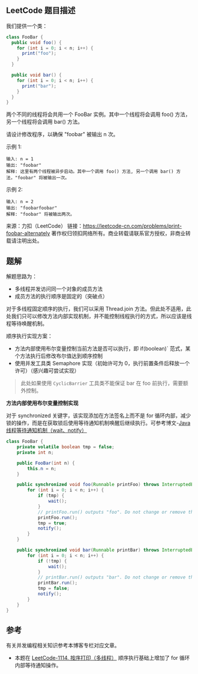 ## LeetCode 题目描述
我们提供一个类：
```java
class FooBar {
  public void foo() {
    for (int i = 0; i < n; i++) {
      print("foo");
    }
  }

  public void bar() {
    for (int i = 0; i < n; i++) {
      print("bar");
    }
  }
}
```
两个不同的线程将会共用一个 FooBar 实例。其中一个线程将会调用 foo() 方法，另一个线程将会调用 bar() 方法。

请设计修改程序，以确保 "foobar" 被输出 n 次。

示例 1:
```
输入: n = 1
输出: "foobar"
解释: 这里有两个线程被异步启动。其中一个调用 foo() 方法, 另一个调用 bar() 方法，"foobar" 将被输出一次。
```
示例 2:
```
输入: n = 2
输出: "foobarfoobar"
解释: "foobar" 将被输出两次。
```
来源：力扣（LeetCode）
链接：https://leetcode-cn.com/problems/print-foobar-alternately
著作权归领扣网络所有。商业转载请联系官方授权，非商业转载请注明出处。

## 题解
解题思路为：
- 多线程并发访问同一个对象的成员方法
- 成员方法的执行顺序是固定的（突破点）

对于多线程固定顺序的执行，我们可以采用 Thread.join 方法。但此处不适用，此处我们只可以修改方法内部实现机制，并不能控制线程执行的方式，所以应该是线程等待唤醒机制。

顺序执行实现方案：
- 方法内部使用布尔变量控制当前方法是否可以执行，即 if(boolean)` 范式，某个方法执行后修改布尔值达到顺序控制
- 使用并发工具类 Semaphore 实现（初始许可为 0，执行前置条件后释放一个许可）（感兴趣可尝试实现）

>  此处如果使用 `CyclicBarrier` 工具类不能保证 bar 在 foo 前执行，需要额外控制。

**方法内部使用布尔变量控制实现**

对于 synchronized 关键字，该实现添加在方法签名上而不是 for 循环内部，减少锁的操作，而是在获取锁后使用等待通知机制唤醒后继续执行。可参考博文-[Java 线程等待通知机制（wait、notify）](https://gourderwa.blog.csdn.net/article/details/103619528)

```java
class FooBar {
    private volatile boolean tmp = false;
    private int n;

    public FooBar(int n) {
        this.n = n;
    }

    public synchronized void foo(Runnable printFoo) throws InterruptedException {
        for (int i = 0; i < n; i++) {
            if (tmp) {
                wait();
            }
            // printFoo.run() outputs "foo". Do not change or remove this line.
            printFoo.run();
            tmp = true;
            notify();
        }
    }

    public synchronized void bar(Runnable printBar) throws InterruptedException {
        for (int i = 0; i < n; i++) {
            if (!tmp) {
                wait();
            }
            // printBar.run() outputs "bar". Do not change or remove this line.
            printBar.run();
            tmp = false;
            notify();
        }
    }
}
```

## 参考
有关并发编程相关知识参考本博客专栏对应文章。

- 本题在 [LeetCode-1114. 按序打印（多线程）](https://gourderwa.blog.csdn.net/article/details/104162586) 顺序执行基础上增加了 for 循环内部等待通知操作。